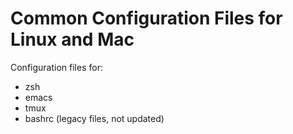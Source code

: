 # Common Configuration Files for Linux and Mac


Configuration files for:

- zsh
- emacs
- tmux
- bashrc (legacy files, not updated)

